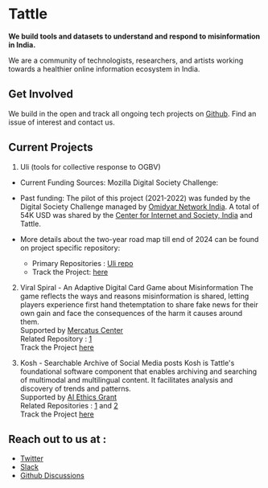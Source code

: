 # Tattle

__We build  tools and  datasets to understand and respond to misinformation in India.__

We are a community of technologists, researchers, and artists working towards a healthier online information ecosystem in India.

## Get Involved
We build in the open and track all ongoing tech projects on [Github](https://github.com/orgs/tattle-made/projects?type=beta). Find an issue of interest and contact us.

## Current Projects
1. Uli (tools for collective response to OGBV)
  * Current Funding Sources: Mozilla Digital Society Challenge:
  * Past funding: The pilot of this project (2021-2022) was funded by the Digital Society Challenge managed by [Omidyar Network India](https://www.omidyarnetwork.in/). A total of 54K USD was shared by the [Center for Internet and Society, India](https://cis-india.org/) and Tattle.
  
  * More details about the two-year road map till end of 2024 can be found on project specific repository:
    * Primary Repositories : [Uli repo](https://github.com/tattle-made/OGBV)  
    * Track the Project: [here](https://github.com/orgs/tattle-made/projects/16)

2. Viral Spiral - An Adaptive Digital Card Game about Misinformation
The game reflects the ways and reasons misinformation is shared, letting players experience first hand thetemptation to share fake news for their own gain and face the consequences of the harm it causes around them.  
Supported by [Mercatus Center](https://www.mercatus.org/)  
Related Repository : [1](https://github.com/tattle-made/Viral-Spiral)  
Track the Project [here](https://github.com/orgs/tattle-made/projects/17)

3. Kosh - Searchable Archive of Social Media posts
Kosh is Tattle's foundational software component that enables archiving and searching of multimodal and multilingual content. It facilitates analysis and discovery of trends and patterns.  
Supported by [AI Ethics Grant](https://aiethicsinitiative.org/)  
Related Repositories : [1](https://github.com/tattle-made/kosh-v2) and [2](https://github.com/tattle-made/tattle-api)  
Track the Project [here](https://github.com/orgs/tattle-made/projects/9)  

## Reach out to us at : 
- [Twitter](twitter.com/tattlemade)
- [Slack](https://admin417477.typeform.com/to/nVuNyG)
- [Github Discussions](https://github.com/tattle-made/docs/discussions)
